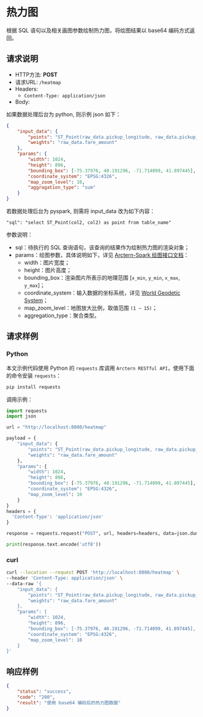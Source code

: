 # 热力图

根据 SQL 语句以及相关画图参数绘制热力图，将绘图结果以 base64 编码方式返回。

## 请求说明

- HTTP方法: **POST**
- 请求URL: `/heatmap`
- Headers:
    - `Content-Type: application/json`
- Body:

如果数据处理后台为 python, 则示例 json 如下：

```json
{
    "input_data": {
        "points": "ST_Point(raw_data.pickup_longitude, raw_data.pickup_latitude)",
        "weights": "raw_data.fare_amount"
    },
    "params": {
        "width": 1024,
        "height": 896,
        "bounding_box": [-75.37976, 40.191296, -71.714099, 41.897445],
        "coordinate_system": "EPSG:4326",
        "map_zoom_level": 10,
        "aggragation_type": "sum"
    }
}
```

若数据处理后台为 pyspark, 则需将 input_data 改为如下内容：
```
"sql": "select ST_Point(col2, col2) as point from table_name"
```

参数说明：

- sql：待执行的 SQL 查询语句，该查询的结果作为绘制热力图的渲染对象；
- params：绘图参数，具体说明如下，详见 [Arctern-Spark 绘图接口文档](../../../spark/api/render/function/layer/heatmap.md)：
    - width：图片宽度；
    - height：图片高度；
    - bounding_box：渲染图片所表示的地理范围 [`x_min`, `y_min`, `x_max`, `y_max`]；
    - coordinate_system：输入数据的坐标系统，详见 [World Geodetic System](https://en.wikipedia.org/wiki/World_Geodetic_System)；
    - map_zoom_level：地图放大比例，取值范围 `(1 ~ 15)`；
    - aggregation_type：聚合类型。

## 请求样例

### Python

本文示例代码使用 Python 的 `requests` 库调用 `Arctern RESTful API`，使用下面的命令安装 `requests`：

```bash
pip install requests
```

调用示例：

```python
import requests
import json

url = "http://localhost:8080/heatmap"

payload = {
    "input_data": {
        "points": "ST_Point(raw_data.pickup_longitude, raw_data.pickup_latitude)",
        "weights": "raw_data.fare_amount"
    },
    "params": {
        "width": 1024,
        "height": 896,
        "bounding_box": [-75.37976, 40.191296, -71.714099, 41.897445],
        "coordinate_system": "EPSG:4326",
        "map_zoom_level": 10
    }
}
headers = {
  'Content-Type': 'application/json'
}

response = requests.request("POST", url, headers=headers, data=json.dumps(payload))

print(response.text.encode('utf8'))
```

### curl

```bash
curl --location --request POST 'http://localhost:8080/heatmap' \
--header 'Content-Type: application/json' \
--data-raw '{
    "input_data": {
        "points": "ST_Point(raw_data.pickup_longitude, raw_data.pickup_latitude)",
        "weights": "raw_data.fare_amount"
    },
    "params": {
        "width": 1024,
        "height": 896,
        "bounding_box": [-75.37976, 40.191296, -71.714099, 41.897445],
        "coordinate_system": "EPSG:4326",
        "map_zoom_level": 10
    }
}'
```

## 响应样例

```json
{
    "status": "success",
    "code": "200",
    "result": "使用 base64 编码后的热力图数据"
}
```
